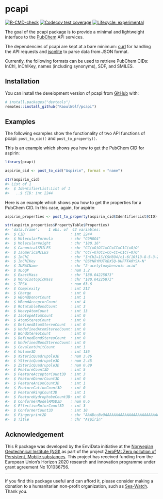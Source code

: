 
<!-- README.md is generated from README.Rmd. Please edit that file -->

# pcapi

<!-- badges: start -->

[![R-CMD-check](https://github.com/RaoulWolf/pcapi/workflows/R-CMD-check/badge.svg)](https://github.com/RaoulWolf/pcapi/actions)
[![Codecov test
coverage](https://codecov.io/gh/RaoulWolf/pcapi/branch/master/graph/badge.svg)](https://app.codecov.io/gh/RaoulWolf/pcapi?branch=master)
[![Lifecycle:
experimental](https://img.shields.io/badge/lifecycle-experimental-orange.svg)](https://lifecycle.r-lib.org/articles/stages.html#experimental)
<!-- badges: end -->

The goal of the pcapi package is to provide a minimal and lightweight
interface to the [PubChem](https://pubchem.ncbi.nlm.nih.gov/) API
services.

The dependencies of pcapi are kept at a bare minimum:
[curl](https://cran.r-project.org/web/packages/curl/index.html) for
handling the API requests and
[jsonlite](https://cran.r-project.org/web/packages/jsonlite/index.html)
to parse data from JSON format.

Currently, the following formats can be used to retrieve PubChem CIDs:
InChI, InChIKey, names (including synonyms), SDF, and SMILES.

## Installation

You can install the development version of pcapi from
[GitHub](https://github.com/) with:

``` r
# install.packages("devtools")
remotes::install_github("RaoulWolf/pcapi")
```

## Examples

The following examples show the functionality of two API functions of
pcapi: `post_to_cid()` and `post_to_property()`.

This is an example which shows you how to get the PubChem CID for
aspirin:

``` r
library(pcapi)

aspirin_cid <- post_to_cid("Aspirin", format = "name")

str(aspirin_cid)
#> List of 1
#>  $ IdentifierList:List of 1
#>   ..$ CID: int 2244
```

Here is an example which shows you how to get the properties for a
PubChem CID. In this case, again, for aspirin:

``` r
aspirin_properties <- post_to_property(aspirin_cid$IdentifierList$CID)

str(aspirin_properties$PropertyTable$Properties)
#> 'data.frame':    1 obs. of  42 variables:
#>  $ CID                     : int 2244
#>  $ MolecularFormula        : chr "C9H8O4"
#>  $ MolecularWeight         : chr "180.16"
#>  $ CanonicalSMILES         : chr "CC(=O)OC1=CC=CC=C1C(=O)O"
#>  $ IsomericSMILES          : chr "CC(=O)OC1=CC=CC=C1C(=O)O"
#>  $ InChI                   : chr "InChI=1S/C9H8O4/c1-6(10)13-8-5-3-2-4-7(8)9(11)12/h2-5H,1H3,(H,11,12)"
#>  $ InChIKey                : chr "BSYNRYMUTXBXSQ-UHFFFAOYSA-N"
#>  $ IUPACName               : chr "2-acetyloxybenzoic acid"
#>  $ XLogP                   : num 1.2
#>  $ ExactMass               : chr "180.04225873"
#>  $ MonoisotopicMass        : chr "180.04225873"
#>  $ TPSA                    : num 63.6
#>  $ Complexity              : int 212
#>  $ Charge                  : int 0
#>  $ HBondDonorCount         : int 1
#>  $ HBondAcceptorCount      : int 4
#>  $ RotatableBondCount      : int 3
#>  $ HeavyAtomCount          : int 13
#>  $ IsotopeAtomCount        : int 0
#>  $ AtomStereoCount         : int 0
#>  $ DefinedAtomStereoCount  : int 0
#>  $ UndefinedAtomStereoCount: int 0
#>  $ BondStereoCount         : int 0
#>  $ DefinedBondStereoCount  : int 0
#>  $ UndefinedBondStereoCount: int 0
#>  $ CovalentUnitCount       : int 1
#>  $ Volume3D                : int 136
#>  $ XStericQuadrupole3D     : num 3.86
#>  $ YStericQuadrupole3D     : num 2.45
#>  $ ZStericQuadrupole3D     : num 0.89
#>  $ FeatureCount3D          : int 5
#>  $ FeatureAcceptorCount3D  : int 3
#>  $ FeatureDonorCount3D     : int 0
#>  $ FeatureAnionCount3D     : int 1
#>  $ FeatureCationCount3D    : int 0
#>  $ FeatureRingCount3D      : int 1
#>  $ FeatureHydrophobeCount3D: int 0
#>  $ ConformerModelRMSD3D    : num 0.6
#>  $ EffectiveRotorCount3D   : int 3
#>  $ ConformerCount3D        : int 10
#>  $ Fingerprint2D           : chr "AAADccBwOAAAAAAAAAAAAAAAAAAAAAAAAAAwAAAAAAAAAAABAAAAGgAACAAADASAmAAyDoAABgCIAiDSCAACCAAkIAAIiAEGCMgMJzaENRqCe2C"| __truncated__
#>  $ Title                   : chr "Aspirin"
```

## Acknowledgement

This R package was developed by the EnviData initiative at the
[Norwegian Geotechnical Institute (NGI)](https://www.ngi.no/eng) as part
of the project [ZeroPM: Zero pollution of Persistent, Mobile
substances](https://zeropm.eu/). This project has received funding from
the European Union’s Horizon 2020 research and innovation programme
under grant agreement No 101036756.

------------------------------------------------------------------------

If you find this package useful and can afford it, please consider
making a donation to a humanitarian non-profit organization, such as
[Sea-Watch](https://sea-watch.org/en/). Thank you.
